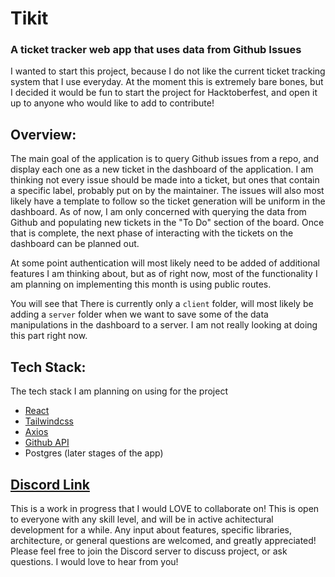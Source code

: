 # Tikit

### A ticket tracker web app that uses data from Github Issues

I wanted to start this project, because I do not like the current ticket tracking system that I use everyday. At the moment this is extremely bare bones, but I decided it would be fun to start the project for Hacktoberfest, and open it up to anyone who would like to add to contribute!

## Overview:
The main goal of the application is to query Github issues from a repo, and display each one as a new ticket in the dashboard of the application. I am thinking not every issue should be made into a ticket, but ones that contain a specific label, probably put on by the maintainer. The issues will also most likely have a template to follow so the ticket generation will be uniform in the dashboard. As of now, I am only concerned with querying the data from Github and populating new tickets in the "To Do" section of the board. Once that is complete, the next phase of interacting with the tickets on the dashboard can be planned out. 

At some point authentication will most likely need to be added of additional features I am thinking about, but as of right now, most of the functionality I am planning on implementing this month is using public routes. 

You will see that There is currently only a `client` folder, will most likely be adding a `server` folder when we want to save some of the data manipulations in the dashboard to a server. I am not really looking at doing this part right now. 

## Tech Stack:
The tech stack I am planning on using for the project

- [React](https://reactjs.org/docs/getting-started.html)
- [Tailwindcss](https://tailwindcss.com/)
- [Axios](https://github.com/axios/axios)
- [Github API](https://docs.github.com/en/free-pro-team@latest/rest)
- Postgres (later stages of the app)

## [Discord Link](https://discord.gg/Yn88v7y)
This is a work in progress that I would LOVE to collaborate on! This is open to everyone with any skill level, and will be in active achitectural development for a while. Any input about features, specific libraries, architecture, or general questions are welcomed, and greatly appreciated! Please feel free to join the Discord server to discuss project, or ask questions. I would love to hear from you!
